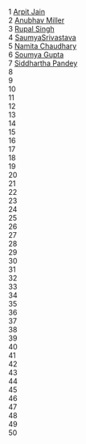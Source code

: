 1 [Arpit Jain](https://github.com/arpit456jain) <br>
2 [Anubhav Miller](https://github.com/mravtechinfo) <br>
3 [Rupal Singh](https://github.com/rupal121) <br>
4 [SaumyaSrivastava](https://github.com/SaumyaSrivastava-bot) <br>
5 [Namita Chaudhary](https://github.com/namita27) <br>
6 [Soumya Gupta](https://github.com/srhsoumya) <br>
7 [Siddhartha Pandey]() <br>
8 []() <br>
9 []() <br>
10 []() <br>
11 []() <br>
12 []() <br>
13 []() <br>
14 []() <br>
15 []() <br>
16 []() <br>
17 []() <br>
18 []() <br>
19 []() <br>
20 []() <br>
21 []() <br>
22 []() <br>
23 []() <br>
24 []() <br>
25 []() <br>
26 []() <br>
27 []() <br>
28 []() <br>
29 []() <br>
30 []() <br>
31 []() <br>
32 []() <br>
33 []() <br>
34 []() <br>
35 []() <br>
36 []() <br>
37 []() <br>
38 []() <br>
39 []() <br>
40 []() <br>
41 []() <br>
42 []() <br>
43 []() <br>
44 []() <br>
45 []() <br>
46 []() <br>
47 []() <br>
48 []() <br>
49 []() <br>
50 []() <br>
